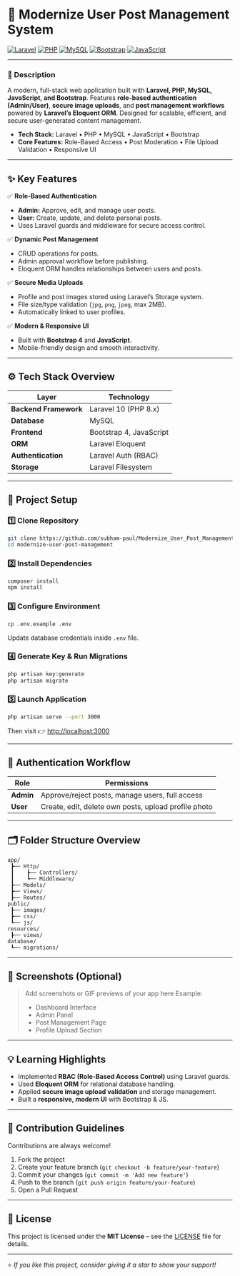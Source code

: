 
# 🚀 Modernize User Post Management System

[![Laravel](https://img.shields.io/badge/Laravel-10.x-FF2D20?style=for-the-badge&logo=laravel&logoColor=white)](https://laravel.com/)
[![PHP](https://img.shields.io/badge/PHP-8.x-777BB4?style=for-the-badge&logo=php&logoColor=white)](https://www.php.net/)
[![MySQL](https://img.shields.io/badge/MySQL-8.x-4479A1?style=for-the-badge&logo=mysql&logoColor=white)](https://www.mysql.com/)
[![Bootstrap](https://img.shields.io/badge/Bootstrap-4.x-7952B3?style=for-the-badge&logo=bootstrap&logoColor=white)](https://getbootstrap.com/)
[![JavaScript](https://img.shields.io/badge/JavaScript-ES6+-F7DF1E?style=for-the-badge&logo=javascript&logoColor=black)](https://developer.mozilla.org/en-US/docs/Web/JavaScript)

---

### 🧾 Description
A modern, full-stack web application built with **Laravel, PHP, MySQL, JavaScript, and Bootstrap**.
Features **role-based authentication (Admin/User)**, **secure image uploads**, and **post management workflows** powered by **Laravel’s Eloquent ORM**.
Designed for scalable, efficient, and secure user-generated content management.

- **Tech Stack:** Laravel • PHP • MySQL • JavaScript • Bootstrap
- **Core Features:** Role-Based Access • Post Moderation • File Upload Validation • Responsive UI

---

## ✨ Key Features

✅ **Role-Based Authentication**
- **Admin:** Approve, edit, and manage user posts.  
- **User:** Create, update, and delete personal posts.  
- Uses Laravel guards and middleware for secure access control.

✅ **Dynamic Post Management**
- CRUD operations for posts.
- Admin approval workflow before publishing.
- Eloquent ORM handles relationships between users and posts.

✅ **Secure Media Uploads**
- Profile and post images stored using Laravel’s Storage system.
- File size/type validation (`jpg`, `png`, `jpeg`, max 2MB).
- Automatically linked to user profiles.

✅ **Modern & Responsive UI**
- Built with **Bootstrap 4** and **JavaScript**.
- Mobile-friendly design and smooth interactivity.

---

## ⚙️ Tech Stack Overview

| Layer | Technology |
|-------|-------------|
| **Backend Framework** | Laravel 10 (PHP 8.x) |
| **Database** | MySQL |
| **Frontend** | Bootstrap 4, JavaScript |
| **ORM** | Laravel Eloquent |
| **Authentication** | Laravel Auth (RBAC) |
| **Storage** | Laravel Filesystem |

---

## 🧩 Project Setup

### 1️⃣ Clone Repository
```bash
git clone https://github.com/subham-paul/Modernize_User_Post_Management_System.git
cd modernize-user-post-management
````

### 2️⃣ Install Dependencies

```bash
composer install
npm install
```

### 3️⃣ Configure Environment

```bash
cp .env.example .env
```

Update database credentials inside `.env` file.

### 4️⃣ Generate Key & Run Migrations

```bash
php artisan key:generate
php artisan migrate
```

### 5️⃣ Launch Application

```bash
php artisan serve --port 3000
```

Then visit 👉 [http://localhost:3000](http://localhost:3000)

---

## 🔐 Authentication Workflow

| Role      | Permissions                                          |
| --------- | ---------------------------------------------------- |
| **Admin** | Approve/reject posts, manage users, full access      |
| **User**  | Create, edit, delete own posts, upload profile photo |

---

## 🗂 Folder Structure Overview

```
app/
 ┣── Http/
 ┃    ┣── Controllers/
 ┃    ┗── Middleware/
 ┣── Models/
 ┣── Views/
 ┣── Routes/
public/
 ┣── images/
 ┣── css/
 ┗── js/
resources/
 ┣── views/
database/
 ┗── migrations/
```

---

## 📸 Screenshots (Optional)

> Add screenshots or GIF previews of your app here
> Example:
>
> * Dashboard Interface
> * Admin Panel
> * Post Management Page
> * Profile Upload Section

---

## 💡 Learning Highlights

* Implemented **RBAC (Role-Based Access Control)** using Laravel guards.
* Used **Eloquent ORM** for relational database handling.
* Applied **secure image upload validation** and storage management.
* Built a **responsive, modern UI** with Bootstrap & JS.

---

## 🤝 Contribution Guidelines

Contributions are always welcome!

1. Fork the project
2. Create your feature branch (`git checkout -b feature/your-feature`)
3. Commit your changes (`git commit -m 'Add new feature'`)
4. Push to the branch (`git push origin feature/your-feature`)
5. Open a Pull Request

---

## 📜 License

This project is licensed under the **MIT License** – see the [LICENSE](LICENSE) file for details.

---

⭐ *If you like this project, consider giving it a star to show your support!*

